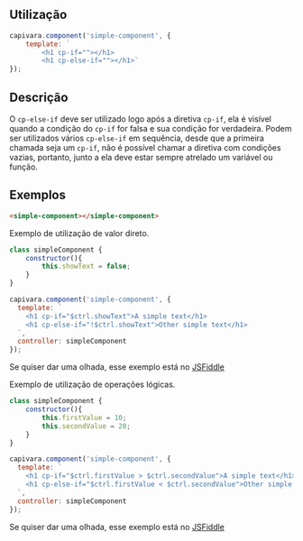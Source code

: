 ## Utilização
```js
capivara.component('simple-component', {
    template: `
        <h1 cp-if=""></h1>
        <h1 cp-else-if=""></h1>`
});
```
## Descrição

O `cp-else-if` deve ser utilizado logo após a diretiva `cp-if`, ela é visível quando a condição do `cp-if` for falsa e sua condição for verdadeira. Podem ser utilizados vários `cp-else-if` em sequência, desde que a primeira chamada seja um `cp-if`, não é possível chamar a diretiva com condições vazias, portanto, junto a ela deve estar sempre atrelado um variável ou função.

## Exemplos

```HTML
<simple-component></simple-component>
```

Exemplo de utilização de valor direto.

```js
class simpleComponent {
    constructor(){
        this.showText = false;
    }
}

capivara.component('simple-component', {
  template: `
	<h1 cp-if="$ctrl.showText">A simple text</h1>
    <h1 cp-else-if="!$ctrl.showText">Other simple text</h1>
  `,
  controller: simpleComponent
});
```
Se quiser dar uma olhada, esse exemplo está no [JSFiddle](https://jsfiddle.net/zf8gqh0d/108/)

Exemplo de utilização de operações lógicas.

```js
class simpleComponent {
    constructor(){
        this.firstValue = 10;
        this.secondValue = 20;
    }
}

capivara.component('simple-component', {
  template: `
	<h1 cp-if="$ctrl.firstValue > $ctrl.secondValue">A simple text</h1>
    <h1 cp-else-if="$ctrl.firstValue < $ctrl.secondValue">Other simple text</h1>
  `,
  controller: simpleComponent
});
```

Se quiser dar uma olhada, esse exemplo está no [JSFiddle](https://jsfiddle.net/zf8gqh0d/60/)